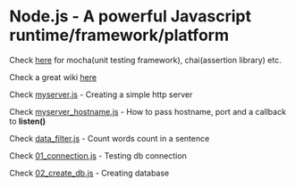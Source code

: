# Node.js - A powerful Javascript runtime/framework/platform

Check [here](./docs/unittesting.md) for mocha(unit testing framework), chai(assertion library) etc.

Check a great wiki [here](https://github.com/hygull/node-runtime/wiki)

Check [myserver.js](./examples/set1/myserver.js) - Creating a simple http server

Check [myserver_hostname.js](./examples/set1/myserver_hostname.js) - How to pass hostname, port and a callback to **listen()**

Check [data_filter.js](./examples/excellent/data_filter.js) - Count words count in a sentence

Check [01_connection.js](./examples/mysql/01_connection.js) - Testing db connection

Check [02_create_db.js](./examples/mysql/02_create_db.js) - Creating database

